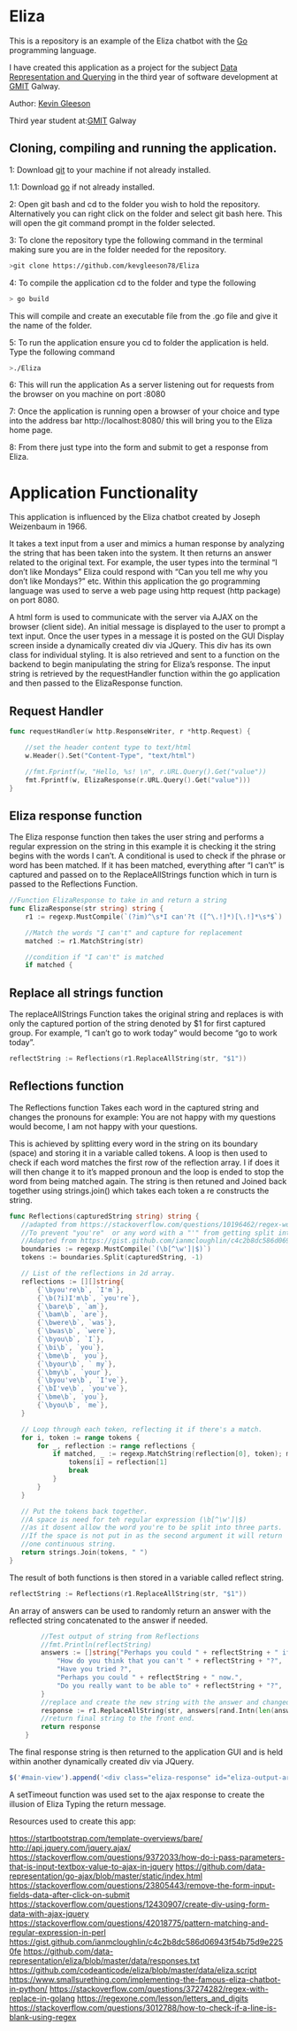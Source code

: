 # Eliza

This is a repository is an example of the Eliza chatbot with the [Go](https://golang.org/) programming language.

I have created this application as a project for the subject [Data Representation and Querying](https://data-representation.github.io/)
in the third year of software development at [GMIT](http://gmit.ie) Galway.

Author: [Kevin Gleeson](https://github.com/kevgleeson78)

Third year student at:[GMIT](http://gmit.ie) Galway

## Cloning, compiling and running the application.

1: Download [git](https://git-scm.com/downloads) to your machine if not already installed.

1.1: Download [go](https://golang.org/dl/) if not already installed.

2: Open git bash and cd to the folder you wish to hold the repository.
Alternatively you can right click on the folder and select git bash here.
This will open the git command prompt in the folder selected.
 
 3: To clone the repository type the following command in the terminal making sure you are in the folder needed for the repository.
```bash
>git clone https://github.com/kevgleeson78/Eliza
```
4: To compile the application cd to the folder and type the following 
```bash
> go build 
```
This will compile and create an executable file from the .go file and give it the name of the folder.

5: To run the application ensure you cd to folder the application is held.
Type the following command
```bash
>./Eliza
```
6: This will run the application As a server listening out for requests from the browser on you machine on port :8080

7: Once the application is running open a browser of your choice and type into the address bar http://localhost:8080/ this will bring you to the Eliza home page.

8: From there just type into the form and submit to get a response from Eliza. 

# Application Functionality 
This application is influenced by the Eliza chatbot created by Joseph Weizenbaum in 1966.

It takes a text input from a user and mimics a human response by analyzing the string that has been taken into the system. It then returns an answer related to the original text. For example, the user types into the terminal “I don’t like Mondays” Eliza could respond with “Can you tell me why you don’t like Mondays?” etc.
Within this application the go programming language was used to serve a web page using http request (http package) on port 8080. 

A html form is used to communicate with the server via AJAX on the browser (client side).
An initial message is displayed to the user to prompt a text input.
Once the user types in a message it is posted on the GUI Display screen inside a dynamically created div via JQuery. This div has its own class for individual styling. 
It is also retrieved and sent to a function on the backend to begin manipulating the string for Eliza’s response.
The input string is retrieved by the requestHandler function within the go application and then passed to the ElizaResponse function.
## Request Handler
```Go
func requestHandler(w http.ResponseWriter, r *http.Request) {

    //set the header content type to text/html
    w.Header().Set("Content-Type", "text/html")

    //fmt.Fprintf(w, "Hello, %s! \n", r.URL.Query().Get("value"))
    fmt.Fprintf(w, ElizaResponse(r.URL.Query().Get("value")))
}
```
## Eliza response function
The Eliza response function then takes the user string and performs a regular expression on the string in this example it is checking it the string begins with the words I can’t. 
A conditional is used to check if the phrase or word has been matched. 
If it has been matched, everything after “I can’t” is captured and passed on to the ReplaceAllStrings function which in turn is passed to the Reflections Function. 
```Go
//Function ElizaResponse to take in and return a string
func ElizaResponse(str string) string {
    r1 := regexp.MustCompile(`(?im)^\s*I can'?t ([^\.!]*)[\.!]*\s*$`)

    //Match the words "I can't" and capture for replacement
    matched := r1.MatchString(str)

    //condition if "I can't" is matched
    if matched {
```
## Replace all strings function

The replaceAllStrings Function takes the original string and replaces is with only the captured portion of the string denoted by $1 for first captured group. 
For example, “I can’t go to work today” would become “go to work today”.
```Go
reflectString := Reflections(r1.ReplaceAllString(str, "$1"))
```
## Reflections function
The Reflections function Takes each word in the captured string and changes the pronouns for example:
You are not happy with my questions would become, I am not happy with your questions.

This is achieved by splitting every word in the string on its boundary (space) and storing it in a variable called tokens. A loop is then used to check if each word matches the first row of the reflection array. I if does it will then change it to it’s mapped pronoun and the loop is ended to stop the word from being matched again.
 The string is then retuned and Joined back together using strings.join() which takes each token a re constructs the string.
 ```GO
func Reflections(capturedString string) string {
    //adapted from https://stackoverflow.com/questions/10196462/regex-word-boundary-excluding-the-hyphen
    //To prevent "you're"  or any word with a "'" from getting split into three tokens
    //Adapted from https://gist.github.com/ianmcloughlin/c4c2b8dc586d06943f54b75d9e2250fe
    boundaries := regexp.MustCompile(`(\b[^\w']|$)`)
    tokens := boundaries.Split(capturedString, -1)

    // List of the reflections in 2d array.
    reflections := [][]string{
        {`\byou're\b`, `I'm`},
        {`\b(?i)I'm\b`, `you're`},
        {`\bare\b`, `am`},
        {`\bam\b`, `are`},
        {`\bwere\b`, `was`},
        {`\bwas\b`, `were`},
        {`\byou\b`, `I`},
        {`\bi\b`, `you`},
        {`\bme\b`, `you`},
        {`\byour\b`, ` my`},
        {`\bmy\b`, `your`},
        {`\byou've\b`, `I've`},
        {`\bI've\b`, `you've`},
        {`\bme\b`, `you`},
        {`\byou\b`, `me`},
    }

    // Loop through each token, reflecting it if there's a match.
    for i, token := range tokens {
        for _, reflection := range reflections {
            if matched, _ := regexp.MatchString(reflection[0], token); matched {
                tokens[i] = reflection[1]
                break
            }
        }
    }

    // Put the tokens back together.
    //A space is need for teh regular expression (\b[^\w']|$)
    //as it dosent allow the word you're to be split into three parts.
    //If the space is not put in as the second argument it will return
    //one continuous string.
    return strings.Join(tokens, " ")
}
```

The result of both functions is then stored in a variable called reflect string.
```Go
reflectString := Reflections(r1.ReplaceAllString(str, "$1"))
```

An array of answers can be used to randomly return an answer with the reflected string concatenated to the answer if needed.
```Go
        //Test output of string from Reflections
        //fmt.Println(reflectString)
        answers := []string{"Perhaps you could " + reflectString + " if you tried.",
            "How do you think that you can't " + reflectString + "?",
            "Have you tried ?",
            "Perhaps you could " + reflectString + " now.",
            "Do you really want to be able to" + reflectString + "?",
        }
        //replace and create the new string with the answer and changed nouns.
        response := r1.ReplaceAllString(str, answers[rand.Intn(len(answers))])
        //return final string to the front end.
        return response
    }
```

The final response string is then returned to the application GUI and is held within another dynamically created div via JQuery.
```javaScript
$('#main-view').append('<div class="eliza-response" id="eliza-output-area"><p>'+(data)+'</p></div>').html();
```
A setTimeout function was used set to the ajax response to create the illusion of Eliza Typing the return message. 

Resources used to create this app:

https://startbootstrap.com/template-overviews/bare/
http://api.jquery.com/jquery.ajax/
https://stackoverflow.com/questions/9372033/how-do-i-pass-parameters-that-is-input-textbox-value-to-ajax-in-jquery
https://github.com/data-representation/go-ajax/blob/master/static/index.html
https://stackoverflow.com/questions/23805443/remove-the-form-input-fields-data-after-click-on-submit
https://stackoverflow.com/questions/12430907/create-div-using-form-data-with-ajax-jquery
https://stackoverflow.com/questions/42018775/pattern-matching-and-regular-expression-in-perl
https://gist.github.com/ianmcloughlin/c4c2b8dc586d06943f54b75d9e2250fe
https://github.com/data-representation/eliza/blob/master/data/responses.txt
https://github.com/codeanticode/eliza/blob/master/data/eliza.script
https://www.smallsurething.com/implementing-the-famous-eliza-chatbot-in-python/
https://stackoverflow.com/questions/37274282/regex-with-replace-in-golang
https://regexone.com/lesson/letters_and_digits
https://stackoverflow.com/questions/3012788/how-to-check-if-a-line-is-blank-using-regex





